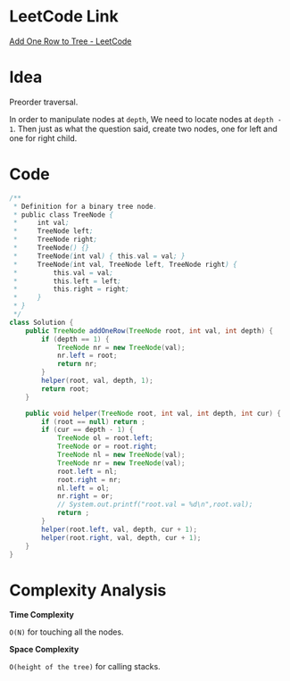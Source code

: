# LeetCode Link

[Add One Row to Tree - LeetCode](https://leetcode.com/problems/add-one-row-to-tree/description/)

# Idea

Preorder traversal.

In order to manipulate nodes at `depth`,  We need to locate nodes at `depth - 1`. Then just as what the question said, create two nodes, one for left and one for right child.

# Code

```java
/**
 * Definition for a binary tree node.
 * public class TreeNode {
 *     int val;
 *     TreeNode left;
 *     TreeNode right;
 *     TreeNode() {}
 *     TreeNode(int val) { this.val = val; }
 *     TreeNode(int val, TreeNode left, TreeNode right) {
 *         this.val = val;
 *         this.left = left;
 *         this.right = right;
 *     }
 * }
 */
class Solution {
    public TreeNode addOneRow(TreeNode root, int val, int depth) {
        if (depth == 1) {
            TreeNode nr = new TreeNode(val);
            nr.left = root;
            return nr;
        }
        helper(root, val, depth, 1);
        return root;
    }

    public void helper(TreeNode root, int val, int depth, int cur) {
        if (root == null) return ;
        if (cur == depth - 1) {
            TreeNode ol = root.left;
            TreeNode or = root.right;
            TreeNode nl = new TreeNode(val);
            TreeNode nr = new TreeNode(val);
            root.left = nl;
            root.right = nr;
            nl.left = ol;
            nr.right = or;
            // System.out.printf("root.val = %d\n",root.val);
            return ;
        }
        helper(root.left, val, depth, cur + 1);
        helper(root.right, val, depth, cur + 1);
    }
}
```

# Complexity Analysis

**Time Complexity**

`O(N)` for touching all the nodes.

**Space Complexity**

`O(height of the tree)` for calling stacks.

